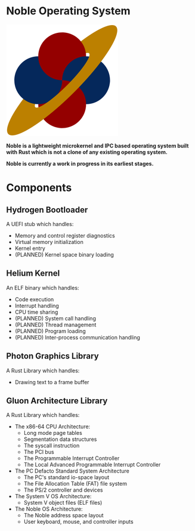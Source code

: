 # Noble Operating System

<img src="./.materials/logo-01.png" alt="Noble Logo (Version 1)" width="300"/>

**Noble is a lightweight microkernel and IPC based operating system built with Rust which is not a clone of any existing operating system.**

**Noble is currently a work in progress in its earliest stages.**

# Components

## Hydrogen Bootloader

A UEFI stub which handles:

* Memory and control register diagnostics
* Virtual memory initialization
* Kernel entry
* (PLANNED) Kernel space binary loading

## Helium Kernel

An ELF binary which handles:

* Code execution
* Interrupt handling
* CPU time sharing
* (PLANNED) System call handling
* (PLANNED) Thread management
* (PLANNED) Program loading
* (PLANNED) Inter-process communication handling

## Photon Graphics Library

A Rust Library which handles:

* Drawing text to a frame buffer

## Gluon Architecture Library

A Rust Library which handles:

* The x86-64 CPU Architecture:
  * Long mode page tables
  * Segmentation data structures
  * The syscall instruction
  * The PCI bus
  * The Programmable Interrupt Controller
  * The Local Advanced Programmable Interrupt Controller
* The PC Defacto Standard System Architecture
  * The PC's standard io-space layout
  * The File Allocation Table (FAT) file system
  * The PS/2 controller and devices
* The System V OS Architecture:
  * System V object files (ELF files)
* The Noble OS Architecture:
  * The Noble address space layout
  * User keyboard, mouse, and controller inputs
